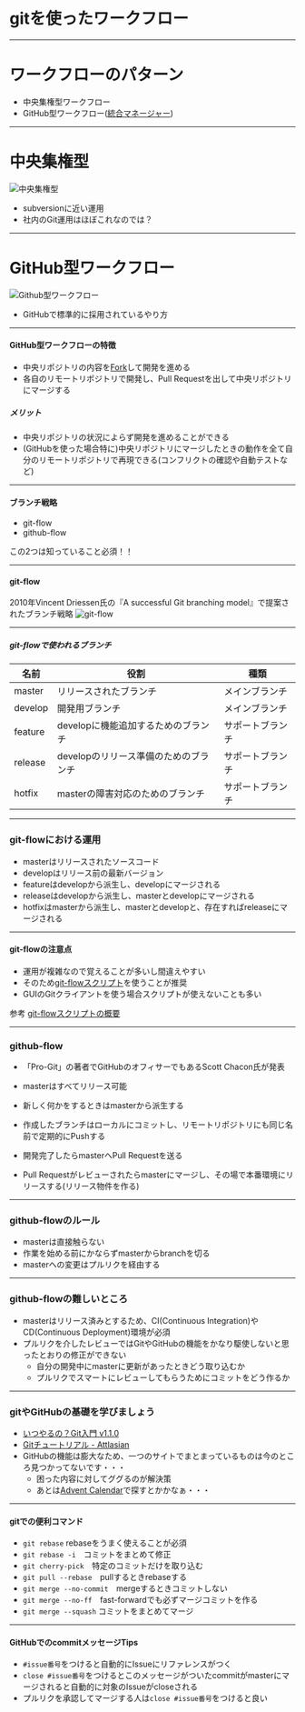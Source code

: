<!-- $theme: gaia -->

# gitを使ったワークフロー

----
# ワークフローのパターン
* 中央集権型ワークフロー
* GitHub型ワークフロー([統合マネージャー](https://www.slideshare.net/matsukaz/git-28304397/54)) 

----
# 中央集権型
![中央集権型](chuoh.png)
* subversionに近い運用
* 社内のGit運用はほぼこれなのでは？

----
# GitHub型ワークフロー
![Github型ワークフロー](github.png)
* GitHubで標準的に採用されているやり方

----
#### GitHub型ワークフローの特徴
* 中央リポジトリの内容を[Fork](https://help.github.com/articles/fork-a-repo/)して開発を進める
* 各自のリモートリポジトリで開発し、Pull Requestを出して中央リポジトリにマージする

##### メリット
* 中央リポジトリの状況によらず開発を進めることができる
* (GitHubを使った場合特に)中央リポジトリにマージしたときの動作を全て自分のリモートリポジトリで再現できる(コンフリクトの確認や自動テストなど)

----
#### ブランチ戦略
* git-flow
* github-flow

この2つは知っていること必須！！

----
#### git-flow
2010年Vincent Driessen氏の『A successful Git branching model』で提案されたブランチ戦略
![git-flow](git-flow.png)

----
##### git-flowで使われるブランチ
名前 | 役割 | 種類
---------|------|------------
master | リリースされたブランチ | メインブランチ
develop | 開発用ブランチ | メインブランチ
feature | developに機能追加するためのブランチ | サポートブランチ
release | developのリリース準備のためのブランチ | サポートブランチ
hotfix | masterの障害対応のためのブランチ | サポートブランチ

----
### git-flowにおける運用
* masterはリリースされたソースコード
* developはリリース前の最新バージョン
* featureはdevelopから派生し、developにマージされる
* releaseはdevelopから派生し、masterとdevelopにマージされる
* hotfixはmasterから派生し、masterとdevelopと、存在すればreleaseにマージされる

----
#### git-flowの注意点
* 運用が複雑なので覚えることが多いし間違えやすい
* そのため[git-flowスクリプト](https://github.com/nvie/gitflow)を使うことが推奨
* GUIのGitクライアントを使う場合スクリプトが使えないことも多い

参考
[git-flowスクリプトの概要](http://rfs.jp/server/git/03git/howto-git-flow.html)

----
### github-flow
* 「Pro-Git」の著者でGitHubのオフィサーでもあるScott Chacon氏が発表


* masterはすべてリリース可能
* 新しく何かをするときはmasterから派生する
* 作成したブランチはローカルにコミットし、リモートリポジトリにも同じ名前で定期的にPushする
* 開発完了したらmasterへPull Requestを送る
* Pull Requestがレビューされたらmasterにマージし、その場で本番環境にリリースする(リリース物件を作る)

----
### github-flowのルール
* masterは直接触らない
* 作業を始める前にかならずmasterからbranchを切る
* masterへの変更はプルリクを経由する

----
### github-flowの難しいところ
* masterはリリース済みとするため、CI(Continuous Integration)やCD(Continuous Deployment)環境が必須
* プルリクを介したレビューではGitやGitHubの機能をかなり駆使しないと思ったとおりの修正ができない
	* 自分の開発中にmasterに更新があったときどう取り込むか
	* プルリクでスマートにレビューしてもらうためにコミットをどう作るか

----
### gitやGitHubの基礎を学びましょう
* [いつやるの？Git入門 v1.1.0](https://www.slideshare.net/matsukaz/git-28304397) 
* [Gitチュートリアル - Attlasian](https://www.atlassian.com/ja/git)
* GitHubの機能は膨大なため、一つのサイトでまとまっているものは今のところ見つかってないです・・・
	* 困った内容に対してググるのが解決策
	* あとは[Advent Calendar](http://qiita.com/advent-calendar)で探すとかかなぁ・・・

----
#### gitでの便利コマンド
* `git rebase` rebaseをうまく使えることが必須
* `git rebase -i`　コミットをまとめて修正
* `git cherry-pick`　特定のコミットだけを取り込む
* `git pull --rebase`　pullするときrebaseする
* `git merge --no-commit`　mergeするときコミットしない
* `git merge --no-ff`　fast-forwardでも必ずマージコミットを作る
* `git merge --squash` コミットをまとめてマージ

----
#### GitHubでのcommitメッセージTips
* `#issue番号`をつけると自動的にIssueにリファレンスがつく
* `close #issue番号`をつけるとこのメッセージがついたcommitがmasterにマージされると自動的に対象のIssueがcloseされる
* プルリクを承認してマージする人は`close #issue番号`をつけると良い